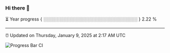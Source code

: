 ### Hi there 👋

⏳ Year progress { ░░░░░░░░░░░░░░░░░░░░░░░░░░░░░░ } 2.22 %

---

⏰ Updated on Thursday, January 9, 2025 at 2:17 AM UTC

![Progress Bar CI](https://github.com/arthurbuhl/arthurbuhl/workflows/Progress%20Bar%20CI/badge.svg)
